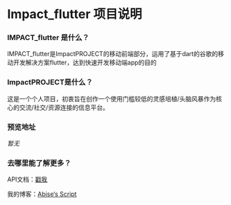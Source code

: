 # Impact_flutter 项目说明

### IMPACT_flutter 是什么？

IMPACT_flutter是ImpactPROJECT的移动前端部分，运用了基于dart的谷歌的移动开发解决方案flutter，达到快速开发移动端app的目的

### ImpactPROJECT是什么？

这是一个个人项目，初衷旨在创作一个使用门槛较低的灵感培植/头脑风暴作为核心的交流/社交/资源连接的信息平台。

### 预览地址

_暂无_

### 去哪里能了解更多？

API文档：[戳我](https://lbgod2222.github.io/apidoc/)

我的博客：[Abise‘s Script](http://abise.cc)